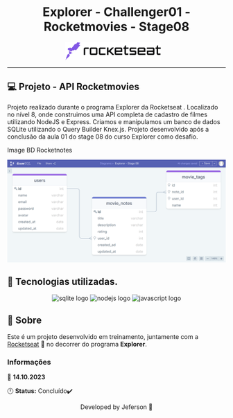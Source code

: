 <h1 align="center">Explorer - Challenger01 - Rocketmovies - Stage08</h1>

<div align="center">
<img width="220px" src="https://raw.githubusercontent.com/Rocketseat/awesome/master/assets/logo_rocketseat.png" alt="">&nbsp;&nbsp;&nbsp;
<img width="150px" src="https://www.rocketseat.com.br/_next/image?url=%2Fassets%2Flogos%2Fexplorer.svg&w=256&q=75"  alt="">
<br>
</div>

---

## 💻 Projeto - API Rocketmovies
<p>
Projeto realizado durante o programa Explorer da Rocketseat . Localizado no nível 8, onde construimos uma API completa de cadastro de filmes utilizando NodeJS e Express. Criamos e manipulamos um banco de dados SQLite utilizando o Query Builder Knex.js.
Projeto desenvolvido após a conclusão da aula 01 do stage 08 do curso Explorer como desafio.
</p>

<p>Image BD Rocketnotes</p>
<img alt="Print Space cream mobile" src=".github/database-rocketmovies.png" "/>

## 🧪 Tecnologias utilizadas.
<div align="center">

<img src="https://cdn.jsdelivr.net/gh/devicons/devicon/icons/sqlite/sqlite-original-wordmark.svg" height="40" width="52" alt="sqlite logo" />
<img src="https://cdn.jsdelivr.net/gh/devicons/devicon/icons/nodejs/nodejs-original.svg" height="40" width="52" alt="nodejs logo" />
<img src="https://cdn.jsdelivr.net/gh/devicons/devicon/icons/javascript/javascript-original.svg" height="40" width="52" alt="javascript logo" />
                    
</div>

##  📕 Sobre  

<p>Este é um projeto desenvolvido em treinamento, juntamente com a 
<a  href="https://www.rocketseat.com.br">Rocketseat</a> 🚀
no decorrer do programa <b>Explorer</b>.

### Informações  

📅 **14.10.2023**

🕛 **Status:** Concluído✔️

<p align="center">
Developed by Jeferson 🚀
</p>
</p>
